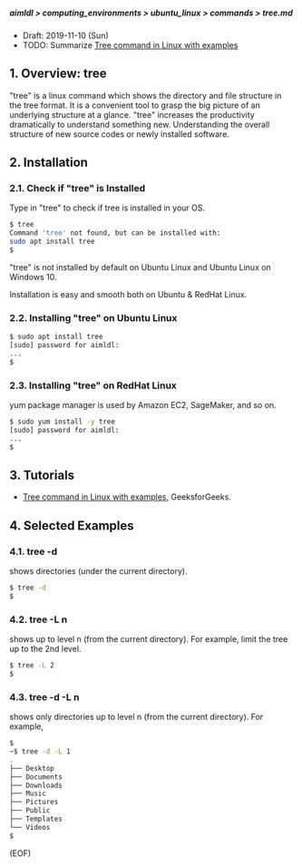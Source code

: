 ##### aimldl > computing_environments > ubuntu_linux > commands > tree.md
* Draft: 2019-11-10 (Sun)
* TODO: Summarize [Tree command in Linux with examples](https://www.geeksforgeeks.org/tree-command-unixlinux/)

## 1. Overview: tree
"tree" is a linux command which shows the directory and file structure in the tree format. It is a convenient tool to grasp the big picture of an underlying structure at a glance. "tree" increases the productivity dramatically to understand something new. Understanding the overall structure of new source codes or newly installed software.  

## 2. Installation
### 2.1. Check if "tree" is Installed
Type in "tree" to check if tree is installed in your OS.
```bash
$ tree
Command 'tree' not found, but can be installed with:
sudo apt install tree
$
```
"tree" is not installed by default on Ubuntu Linux and Ubuntu Linux on Windows 10.

Installation is easy and smooth both on Ubuntu & RedHat Linux.
### 2.2. Installing "tree" on Ubuntu Linux
```bash
$ sudo apt install tree
[sudo] password for aimldl:
...
$
```
### 2.3. Installing "tree" on RedHat Linux
yum package manager is used by Amazon EC2, SageMaker, and so on.
```bash
$ sudo yum install -y tree
[sudo] password for aimldl:
...
$
```
## 3. Tutorials
* [Tree command in Linux with examples](https://www.geeksforgeeks.org/tree-command-unixlinux/), GeeksforGeeks.

## 4. Selected Examples
### 4.1. tree -d
shows directories (under the current directory).
```bash
$ tree -d
$
```
### 4.2. tree -L n
shows up to level n (from the current directory). For example, limit the tree up to the 2nd level.
```bash
$ tree -L 2
$
```

### 4.3. tree -d -L n
shows only directories up to level n (from the current directory). For example,
```bash
$ 
~$ tree -d -L 1
.
├── Desktop
├── Documents
├── Downloads
├── Music
├── Pictures
├── Public
├── Templates
└── Videos
$
```
(EOF)
